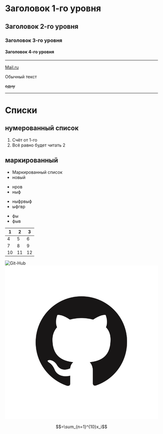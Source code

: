 # Заголовок 1-го уровня
## Заголовок 2-го уровня
### Заголовок 3-го уровня
#### Заголовок 4-го уровня
-----------
[Mail.ru](http://mail.ru)

Обычный текст

~~одну~~

---------
Списки <!-- Заголовок 1-го уровня -->
=====

нумерованный список
----
1. Счёт от 1-го
3. Всё равно будет читать  2

маркированный
---

* Маркированный список
* новый

+ нров
+ ныф

- ныфрвыф
- ыфгвр

* фы
* фыв

|1|2|3|
|-|-|-|
|4|5|6|
|7|8|9|
|10|11|12|

![Git-Hub](https://cdn.iconscout.com/icon/free/png-256/github-149-624845.png "Изображение")
![Git-Hub с пк](github.png)

$$=\sum_{n=1}^{10}x_i$$